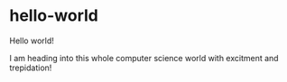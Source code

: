 # hello-world

Hello world!

I am heading into this whole computer science world with excitment
and trepidation!
